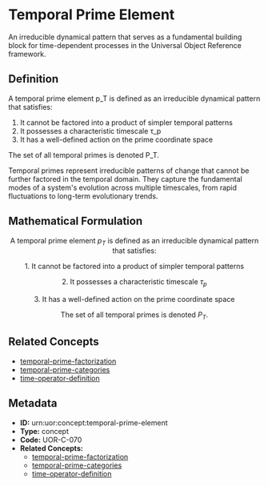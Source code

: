 # Temporal Prime Element

An irreducible dynamical pattern that serves as a fundamental building block for time-dependent processes in the Universal Object Reference framework.

## Definition

A temporal prime element p_T is defined as an irreducible dynamical pattern that satisfies:

1. It cannot be factored into a product of simpler temporal patterns
2. It possesses a characteristic timescale τ_p
3. It has a well-defined action on the prime coordinate space

The set of all temporal primes is denoted P_T.

Temporal primes represent irreducible patterns of change that cannot be further factored in the temporal domain. They capture the fundamental modes of a system's evolution across multiple timescales, from rapid fluctuations to long-term evolutionary trends.

## Mathematical Formulation

$$
\text{A temporal prime element } p_T \text{ is defined as an irreducible dynamical pattern that satisfies:}
$$

$$
\text{1. It cannot be factored into a product of simpler temporal patterns}
$$

$$
\text{2. It possesses a characteristic timescale } \tau_p
$$

$$
\text{3. It has a well-defined action on the prime coordinate space}
$$

$$
\text{The set of all temporal primes is denoted } P_T.
$$

## Related Concepts

- [temporal-prime-factorization](./temporal-prime-factorization.md)
- [temporal-prime-categories](./temporal-prime-categories.md)
- [time-operator-definition](./time-operator-definition.md)

## Metadata

- **ID:** urn:uor:concept:temporal-prime-element
- **Type:** concept
- **Code:** UOR-C-070
- **Related Concepts:**
  - [temporal-prime-factorization](./temporal-prime-factorization.md)
  - [temporal-prime-categories](./temporal-prime-categories.md)
  - [time-operator-definition](./time-operator-definition.md)
